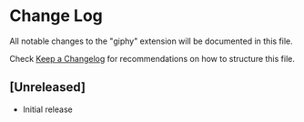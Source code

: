 # Change Log
All notable changes to the "giphy" extension will be documented in this file.

Check [Keep a Changelog](http://keepachangelog.com/) for recommendations on how to structure this file.

## [Unreleased]
- Initial release